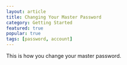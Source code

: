 ```yaml
---
layout: article
title: Changing Your Master Password
category: Getting Started
featured: true
popular: true
tags: [password, account]
---
```


This is how you change your master password.
